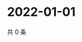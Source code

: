 # 2022-01-01

共 0 条

<!-- BEGIN WEIBO -->
<!-- 最后更新时间 Sat Jan 01 2022 20:24:05 GMT+0800 (China Standard Time) -->

<!-- END WEIBO -->
